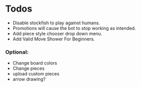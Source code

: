 # Todos

- Disable stockfish to play against humans.
- Promotions will cause the bot to stop working as intended.
- Add piece style chooser drop down menu.
- Add Valid Move Shower For Beginners.

### Optional:
- Change board colors
- Change pieces
- upload custom pieces
- arrow drawing?